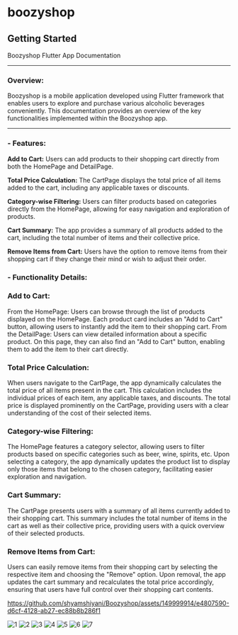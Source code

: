 # boozyshop
## Getting Started
Boozyshop Flutter App Documentation
___
### __Overview:__

Boozyshop is a mobile application developed using Flutter framework that enables users to explore and purchase various alcoholic beverages conveniently. This documentation provides an overview of the key functionalities implemented within the Boozyshop app.
___

### - Features:

__Add to Cart:__ Users can add products to their shopping cart directly from both the HomePage and DetailPage.

__Total Price Calculation:__ The CartPage displays the total price of all items added to the cart, including any applicable taxes or discounts.

__Category-wise Filtering:__ Users can filter products based on categories directly from the HomePage, allowing for easy navigation and exploration of products.

__Cart Summary:__ The app provides a summary of all products added to the cart, including the total number of items and their collective price.

__Remove Items from Cart:__ Users have the option to remove items from their shopping cart if they change their mind or wish to adjust their order.

### - Functionality Details:

### Add to Cart:

From the HomePage: Users can browse through the list of products displayed on the HomePage. Each product card includes an "Add to Cart" button, allowing users to instantly add the item to their shopping cart.
From the DetailPage: Users can view detailed information about a specific product. On this page, they can also find an "Add to Cart" button, enabling them to add the item to their cart directly.

### Total Price Calculation:

When users navigate to the CartPage, the app dynamically calculates the total price of all items present in the cart. This calculation includes the individual prices of each item, any applicable taxes, and discounts.
The total price is displayed prominently on the CartPage, providing users with a clear understanding of the cost of their selected items.

### Category-wise Filtering:

The HomePage features a category selector, allowing users to filter products based on specific categories such as beer, wine, spirits, etc.
Upon selecting a category, the app dynamically updates the product list to display only those items that belong to the chosen category, facilitating easier exploration and navigation.

### Cart Summary:

The CartPage presents users with a summary of all items currently added to their shopping cart.
This summary includes the total number of items in the cart as well as their collective price, providing users with a quick overview of their selected products.

### Remove Items from Cart:

Users can easily remove items from their shopping cart by selecting the respective item and choosing the "Remove" option.
Upon removal, the app updates the cart summary and recalculates the total price accordingly, ensuring that users have full control over their shopping cart contents.


https://github.com/shyamshiyani/Boozyshop/assets/149999914/e4807590-d6cf-4128-ab27-ec88b8b286f1




![1](https://github.com/shyamshiyani/Boozyshop/assets/149999914/75da8707-afef-49f8-8528-1ecde9381a0c)
![2](https://github.com/shyamshiyani/Boozyshop/assets/149999914/2ab8b2a4-01ef-4c8a-bddb-43e92bb25ccc)
![3](https://github.com/shyamshiyani/Boozyshop/assets/149999914/07d49896-375a-42c9-a5bb-1afcca5dca71)
![4](https://github.com/shyamshiyani/Boozyshop/assets/149999914/b7499e44-7a4b-48a9-b646-ee34204a0292)
![5](https://github.com/shyamshiyani/Boozyshop/assets/149999914/64d91deb-0a14-4c0a-be91-77321fedbd21)
![6](https://github.com/shyamshiyani/Boozyshop/assets/149999914/ea9006db-f4db-4f61-a055-bb924d177c63)
![7](https://github.com/shyamshiyani/Boozyshop/assets/149999914/9ea4c99a-9518-4e96-952d-b14561e558b8)


